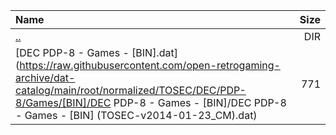 |Name|Size|
|:---|---:|
|[..](../index.html)|DIR|
|[DEC PDP-8 - Games - [BIN].dat](https://raw.githubusercontent.com/open-retrogaming-archive/dat-catalog/main/root/normalized/TOSEC/DEC/PDP-8/Games/[BIN]/DEC PDP-8 - Games - [BIN]/DEC PDP-8 - Games - [BIN] (TOSEC-v2014-01-23_CM).dat)|771|
